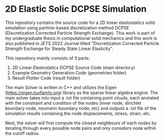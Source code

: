# 2D Elastic Solic DCPSE Simulation
This repository contains the source code for a 2D linear elastostatics solid simulation using particle-based discretization method DCPSE (Discretization Corrected Particle Strength Exchange). This work is part of my undergraduate thesis in computational solid mechanics and this work is also published in JETS 2022 Journal titled "Discretization Corrected Particle Strength Exchange for Steady State Linear Elasticity". 

This repository mainly consists of 3 parts:
1. 2D Linear Elastostatics DCPSE Source Code (main directory)
2. Example Geometry Generation Code (geometries folder)
3. Result Plotter Code (result folder)

The main Solver is written in C++ and utilizes the Eigen (https://eigen.tuxfamily.org) library as the sparse linear algebra engine. The main solver takes into input a .txt file containing point clouds, each anotated with the constraint and condition of the nodes (inner node, dirichlet boundary node, neumann boundary node, etc) and outputs a .txt file of the simulation results containing the node displacements, stress, strain, etc.

Next, the solver will first compute the closest neighbours of each nodes by iterating through every possible node pairs and only considers node within the cutoff radius. 
